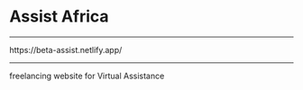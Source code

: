 # Assist Africa

<hr />
https://beta-assist.netlify.app/

<hr />

freelancing website for Virtual Assistance